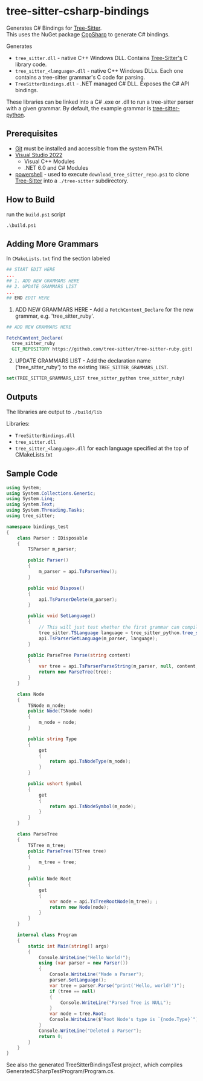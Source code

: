 # tree-sitter-csharp-bindings

Generates C# Bindings for [Tree-Sitter](https://github.com/tree-sitter/tree-sitter).  
This uses the NuGet package [CppSharp](https://github.com/mono/CppSharp) to generate C# bindings.

Generates

- `tree_sitter.dll` - native C++ Windows DLL. Contains [Tree-Sitter's](https://github.com/tree-sitter/tree-sitter) C library code.
- `tree_sitter_<language>.dll` - native C++ Windows DLLs. Each one contains a tree-sitter grammar's C code for parsing.
- `TreeSitterBindings.dll` - .NET managed C# DLL. Exposes the C# API bindings.

These libraries can be linked into a C# .exe or .dll to run a tree-sitter parser with a given grammar.
By default, the example grammar is [tree-sitter-python](https://github.com/tree-sitter/tree-sitter-python).

## Prerequisites

- [Git](https://git-scm.com/) must be installed and accessible from the system PATH.
- [Visual Studio 2022](https://visualstudio.microsoft.com/vs/)
    - Visual C++ Modules
    - .NET 6.0 and C# Modules
- [powershell](https://learn.microsoft.com/en-us/powershell/) - used to execute `download_tree_sitter_repo.ps1` to clone [Tree-Sitter](https://github.com/tree-sitter/tree-sitter) into a `./tree-sitter` subdirectory.

## How to Build

run the `build.ps1` script
```pwsh
.\build.ps1
```

## Adding More Grammars

In `CMakeLists.txt` find the section labeled

```cmake
## START EDIT HERE 
...
## 1. ADD NEW GRAMMARS HERE
## 2. UPDATE GRAMMARS LIST
...
## END EDIT HERE
```

1. ADD NEW GRAMMARS HERE - Add a `FetchContent_Declare` for the new grammar, e.g. 'tree_sitter_ruby'.
```cmake
## ADD NEW GRAMMARS HERE

FetchContent_Declare(
  tree_sitter_ruby
  GIT_REPOSITORY https://github.com/tree-sitter/tree-sitter-ruby.git)
```

2. UPDATE GRAMMARS LIST - Add the declaration name ('tree_sitter_ruby') to the existing `TREE_SITTER_GRAMMARS_LIST`.
```cmake
set(TREE_SITTER_GRAMMARS_LIST tree_sitter_python tree_sitter_ruby)
```

## Outputs

The libraries are output to `./build/lib`

Libraries:

- `TreeSitterBindings.dll`
- `tree_sitter.dll`
- `tree_sitter_<language>.dll` for each language specified at the top of CMakeLists.txt

## Sample Code

```csharp
using System;
using System.Collections.Generic;
using System.Linq;
using System.Text;
using System.Threading.Tasks;
using tree_sitter;

namespace bindings_test
{
    class Parser : IDisposable
    {
        TSParser m_parser;

        public Parser()
        {
            m_parser = api.TsParserNew();
        }

        public void Dispose()
        {
            api.TsParserDelete(m_parser);
        }

        public void SetLanguage()
        {
            // This will just test whether the first grammar can compile.
            tree_sitter.TSLanguage language = tree_sitter_python.tree_sitter_python.TreeSitterPython();
            api.TsParserSetLanguage(m_parser, language);
        }

        public ParseTree Parse(string content)
        {
            var tree = api.TsParserParseString(m_parser, null, content, (uint)content.Length);
            return new ParseTree(tree);
        }
    }

    class Node
    {
        TSNode m_node;
        public Node(TSNode node)
        { 
            m_node = node; 
        }

        public string Type
        {
            get
            {
                return api.TsNodeType(m_node);
            }
        }

        public ushort Symbol
        {
            get
            {
                return api.TsNodeSymbol(m_node);
            }
        }
    }

    class ParseTree
    {
        TSTree m_tree;
        public ParseTree(TSTree tree)
        {
            m_tree = tree;
        }

        public Node Root 
        {
            get 
            { 
                var node = api.TsTreeRootNode(m_tree); ;
                return new Node(node);
            } 
        }
    }

    internal class Program
    {
        static int Main(string[] args)
        {
            Console.WriteLine("Hello World!");
            using (var parser = new Parser())
            {
                Console.WriteLine("Made a Parser");
                parser.SetLanguage();
                var tree = parser.Parse("print('Hello, world!')");
                if (tree == null)
                {
                    Console.WriteLine("Parsed Tree is NULL");
                }
                var node = tree.Root;
                Console.WriteLine($"Root Node's type is `{node.Type}`");
            }
            Console.WriteLine("Deleted a Parser");
            return 0;
        }
    }
}
```

See also the generated TreeSitterBindingsTest project, which compiles GeneratedCSharpTestProgram/Program.cs.
